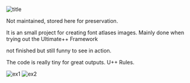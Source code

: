 ![title](https://user-images.githubusercontent.com/6534441/116696039-a8c1fd80-a9c1-11eb-856f-8be31f3999ae.png)

Not maintained, stored here for preservation.

It is an small project for creating font atlases images.
Mainly done when trying out the Ultimate++ Framework

not finished but still funny to see in action.

The code is really tiny for great outputs. U++ Rules.

![ex1](https://user-images.githubusercontent.com/6534441/116695988-9b0c7800-a9c1-11eb-841f-a5001da5db35.png)
![ex2](https://user-images.githubusercontent.com/6534441/116696028-a5c70d00-a9c1-11eb-8d29-fa06fe34de80.png)
